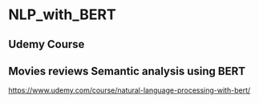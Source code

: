 # NLP_with_BERT

## Udemy Course

## Movies reviews Semantic analysis using BERT

<https://www.udemy.com/course/natural-language-processing-with-bert/>
